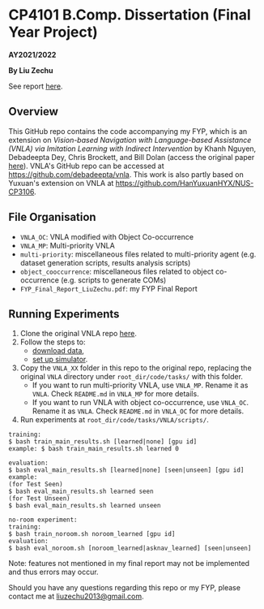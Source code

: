 # CP4101 B.Comp. Dissertation (Final Year Project)

**AY2021/2022**

**By Liu Zechu**

See report [here](https://github.com/LiuZechu/vnla/blob/master/FYP_Final_Report_LiuZechu.pdf).

## Overview
This GitHub repo contains the code accompanying my FYP, which is an extension on _Vision-based Navigation with Language-based Assistance (VNLA) via Imitation Learning with Indirect Intervention_ by Khanh Nguyen, Debadeepta Dey, Chris Brockett, and Bill Dolan (access the original paper [here](https://arxiv.org/abs/1812.04155)). VNLA's GitHub repo can be accessed at <https://github.com/debadeepta/vnla>. This work is also partly based on Yuxuan's extension on VNLA at <https://github.com/HanYuxuanHYX/NUS-CP3106>.

## File Organisation
- `VNLA_OC`: VNLA modified with Object Co-occurrence
- `VNLA_MP`: Multi-priority VNLA
- `multi-priority`: miscellaneous files related to multi-priority agent (e.g. dataset generation scripts, results analysis scripts)
- `object_cooccurrence`: miscellaneous files related to object co-occurrence (e.g. scripts to generate COMs)
- `FYP_Final_Report_LiuZechu.pdf`: my FYP Final Report

## Running Experiments
1. Clone the original VNLA repo [here](https://github.com/debadeepta/vnla).
2. Follow the steps to:
    * [download data](https://github.com/debadeepta/vnla/tree/master/data),
    * [set up simulator](https://github.com/debadeepta/vnla/tree/master/code).
3. Copy the `VNLA_XX` folder in this repo to the original repo, replacing the original `VNLA` directory under `root_dir/code/tasks/` with this folder.
    * If you want to run multi-priority VNLA, use `VNLA_MP`. Rename it as `VNLA`. Check `README.md` in `VNLA_MP` for more details.
    * If you want to run VNLA with object co-occurrence, use `VNLA_OC`. Rename it as `VNLA`. Check `README.md` in `VNLA_OC` for more details.
4. Run experiments at `root_dir/code/tasks/VNLA/scripts/`.

```
training:
$ bash train_main_results.sh [learned|none] [gpu id]
example: $ bash train_main_results.sh learned 0

evaluation:
$ bash eval_main_results.sh [learned|none] [seen|unseen] [gpu id]
example: 
(for Test Seen) 
$ bash eval_main_results.sh learned seen
(for Test Unseen)
$ bash eval_main_results.sh learned unseen

no-room experiment:
training:
$ bash train_noroom.sh noroom_learned [gpu id]
evaluation:
$ bash eval_noroom.sh [noroom_learned|asknav_learned] [seen|unseen]
```

Note: features not mentioned in my final report may not be implemented and thus errors may occur.


Should you have any questions regarding this repo or my FYP, please contact me at <liuzechu2013@gmail.com>.

